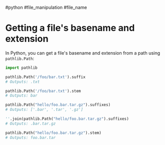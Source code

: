 #python #file_manipulation #file_name
# Getting a file's basename and extension

In Python, you can get a file's basename and extension from a path using `pathlib.Path`:

```python
import pathlib

pathlib.Path('/foo/bar.txt').suffix
# Outputs: .txt

pathlib.Path('/foo/bar.txt').stem
# Outputs: bar

pathlib.Path("hello/foo.bar.tar.gz").suffixes) 
# Outputs: ['.bar', '.tar', '.gz']

''.join(pathlib.Path("hello/foo.bar.tar.gz").suffixes)
# Outputs: .bar.tar.gz

pathlib.Path("hello/foo.bar.tar.gz").stem) 
# Outputs: foo.bar.tar
```
